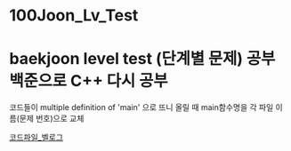# 100Joon_Lv_Test
baekjoon level test (단계별 문제) 공부
백준으로 C++ 다시 공부
=========

코드들이 multiple definition of 'main' 으로 뜨니 올릴 때 main함수명을 각 파일 이름(문제 번호)으로 교체

[코드파일_벨로그](https://velog.io/@mangbo_)
